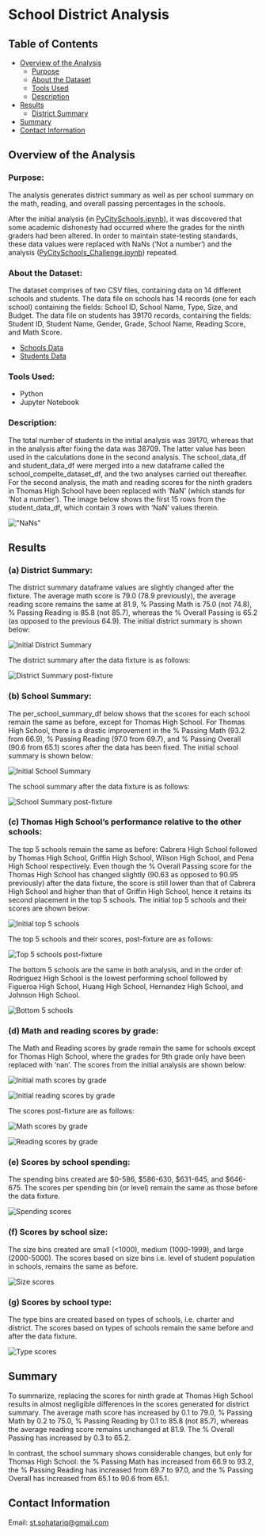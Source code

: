 # School District Analysis
## Table of Contents
- [Overview of the Analysis](#overview-of-the-analysis)
    - [Purpose](#purpose)
    - [About the Dataset](#about-the-dataset)
    - [Tools Used](#tools-used)
    - [Description](#description)
- [Results](#results)
    - [District Summary](#District-Summary)
- [Summary](#summary)
- [Contact Information](#contact-information)

## Overview of the Analysis
### Purpose:
The analysis generates district summary as well as per school summary on the math, reading, and overall passing percentages in the schools. 

After the initial analysis (in [PyCitySchools.ipynb](https://github.com/SohaT7/School_District_Analysis/blob/main/PyCitySchools.ipynb)), it was discovered that some academic dishonesty had occurred where the grades for the ninth graders had been altered. In order to maintain state-testing standards, these data values were replaced with NaNs (‘Not a number’) and the analysis ([PyCitySchools_Challenge.ipynb](https://github.com/SohaT7/School_District_Analysis/blob/main/PyCitySchools_Challenge.ipynb)) repeated.

### About the Dataset:
The dataset comprises of two CSV files, containing data on 14 different schools and students. The data file on schools has 14 records (one for each school) containing the fields: School ID, School Name, Type, Size, and Budget. The data file on students has 39170 records, containing the fields: Student ID, Student Name, Gender, Grade, School Name, Reading Score, and Math Score.

 - [Schools Data](https://github.com/SohaT7/School_District_Analysis/blob/main/Resources/schools_complete.csv)
 - [Students Data](https://github.com/SohaT7/School_District_Analysis/blob/main/Resources/students_complete.csv)

### Tools Used:
 - Python
 - Jupyter Notebook

### Description:
The total number of students in the initial analysis was 39170, whereas that in the analysis after fixing the data was 38709. The latter value has been used in the calculations done in the second analysis. 
The school_data_df and student_data_df were merged into a new dataframe called the school_compelte_dataset_df, and the two analyses carried out thereafter. 
For the second analysis, the math and reading scores for the ninth graders in Thomas High School have been replaced with ‘NaN’ (which stands for ‘Not a number’). The image below shows the first 15 rows from the student_data_df, which contain 3 rows with ‘NaN’ values therein.

!["NaNs"](https://github.com/SohaT7/School_District_Analysis/blob/main/Images/NaNs.png)

## Results
### (a) District Summary:
The district summary dataframe values are slightly changed after the fixture. The average math score is 79.0 (78.9 previously), the average reading score remains the same at 81.9, % Passing Math is 75.0 (not 74.8), % Passing Reading is 85.8 (not 85.7), whereas the % Overall Passing is 65.2 (as opposed to the previous 64.9).
The initial district summary is shown below:

![Initial District Summary](https://github.com/SohaT7/School_District_Analysis/blob/main/Images/initial_district_summary_df.png) 

The district summary after the data fixture is as follows:

![District Summary post-fixture](https://github.com/SohaT7/School_District_Analysis/blob/main/Images/district_summary_df.png)

### (b) School Summary:
The per_school_summary_df below shows that the scores for each school remain the same as before, except for Thomas High School. For Thomas High School, there is a drastic improvement in the % Passing Math (93.2 from 66.9), % Passing Reading (97.0 from 69.7), and % Passing Overall (90.6 from 65.1) scores after the data has been fixed. 
The initial school summary is shown below:

![Initial School Summary](https://github.com/SohaT7/School_District_Analysis/blob/main/Images/initial_per_school_summary_df.png)

The school summary after the data fixture is as follows:

![School Summary post-fixture](https://github.com/SohaT7/School_District_Analysis/blob/main/Images/per_school_summary_df.png)

### (c) Thomas High School’s performance relative to the other schools:
The top 5 schools remain the same as before: Cabrera High School followed by Thomas High School, Griffin High School, Wilson High School, and Pena High School respectively. Even though the % Overall Passing score for the Thomas High School has changed slightly (90.63 as opposed to 90.95 previously) after the data fixture, the score is still lower than that of Cabrera High School and higher than that of Griffin High School, hence it retains its second placement in the top 5 schools.
The initial top 5 schools and their scores are shown below:

![Initial top 5 schools](https://github.com/SohaT7/School_District_Analysis/blob/main/Images/initial_top5_schools.png)

The top 5 schools and their scores, post-fixture are as follows:

![Top 5 schools post-fixture](https://github.com/SohaT7/School_District_Analysis/blob/main/Images/top5_schools.png)

The bottom 5 schools are the same in both analysis, and in the order of: Rodriguez High School is the lowest performing school followed by Figueroa High School, Huang High School, Hernandez High School, and Johnson High School. 

![Bottom 5 schools](https://github.com/SohaT7/School_District_Analysis/blob/main/Images/bottom5_schools.png)

### (d) Math and reading scores by grade:
The Math and Reading scores by grade remain the same for schools except for Thomas High School, where the grades for 9th grade only have been replaced with ‘nan’.
The scores from the initial analysis are shown below:

![Initial math scores by grade](https://github.com/SohaT7/School_District_Analysis/blob/main/Images/initial_math_scores_by_grade.png)

![Initial reading scores by grade](https://github.com/SohaT7/School_District_Analysis/blob/main/Images/initial_reading_scores_by_grade.png)

The scores post-fixture are as follows:

![Math scores by grade](https://github.com/SohaT7/School_District_Analysis/blob/main/Images/math_scores_by_grade.png)

![Reading scores by grade](https://github.com/SohaT7/School_District_Analysis/blob/main/Images/reading_scores_by_grade.png)

### (e) Scores by school spending:
The spending bins created are $0-586, $586-630, $631-645, and $646-675. The scores per spending bin (or level) remain the same as those before the data fixture. 

![Spending scores](https://github.com/SohaT7/School_District_Analysis/blob/main/Images/spending_summary_df.png)

### (f) Scores by school size:
The size bins created are small (<1000), medium (1000-1999), and large (2000-5000). The scores based on size bins i.e. level of student population in schools, remains the same as before.

![Size scores](https://github.com/SohaT7/School_District_Analysis/blob/main/Images/size_summary_df.png)

### (g) Scores by school type:
The type bins are created based on types of schools, i.e. charter and district. The scores based on types of schools remain the same before and after the data fixture. 

![Type scores](https://github.com/SohaT7/School_District_Analysis/blob/main/Images/type_summary_df.png)

## Summary
To summarize, replacing the scores for ninth grade at Thomas High School results in almost negligible differences in the scores generated for district summary. The average math score has increased by 0.1 to 79.0, % Passing Math by 0.2 to 75.0, % Passing Reading by 0.1 to 85.8 (not 85.7), whereas the average reading score remains unchanged at 81.9. The % Overall Passing has increased by 0.3 to 65.2.

In contrast, the school summary shows considerable changes, but only for Thomas High School: the % Passing Math has increased from 66.9 to 93.2, the % Passing Reading has increased from 69.7 to 97.0, and the % Passing Overall has increased from 65.1 to 90.6 from 65.1. 

## Contact Information
Email: st.sohatariq@gmail.com







